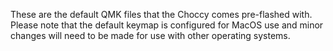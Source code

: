 These are the default QMK files that the Choccy comes pre-flashed with. Please note that the default keymap is configured for MacOS use and minor changes will need to be made for use with other operating systems.
